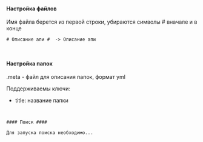 #### Настройка файлов ####
Имя файла берется из первой строки, убираются символы # вначале и в конце


```
# Описание апи #  -> Описание апи



```


#### Настройка папок ####

.meta - файл для описания папок, формат yml

Поддерживаемы ключи:

- title: название папки

```


#### Поиск ####

Для запуска поиска необходимо...
